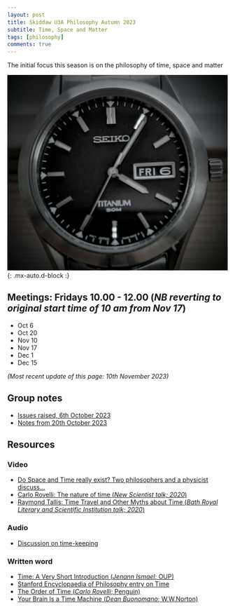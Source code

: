 ```yaml
---
layout: post
title: Skiddaw U3A Philosophy Autumn 2023
subtitle: Time, Space and Matter
tags: [philosophy]
comments: true
---
```


The initial focus this season is on the philosophy of time, space and matter

![Time](/assets/img/watch.jpg)
{: .mx-auto.d-block :}

## Meetings: Fridays 10.00 - 12.00 (_NB reverting to original start time of 10 am from Nov 17_)

* Oct 6
* Oct 20
* Nov 10
* Nov 17
* Dec 1
* Dec 15


_(Most recent update of this page: 10th November 2023)_

## Group notes
* [Issues raised, 6th October 2023](/assets/documents/notes_20231006.pdf)
* [Notes from 20th October 2023](/assets/documents/notes_20231020.pdf)

## Resources

### Video
* [Do Space and Time really exist?  Two philosophers and a physicist discuss...](https://www.youtube.com/watch?v=So6f4fTMWY4)
* [Carlo Rovelli: The nature of time (_New Scientist talk; 2020_)](https://www.youtube.com/watch?v=NrjFE_Rd2OQ)
* [Raymond Tallis: Time Travel and Other Myths about Time (_Bath Royal Literary and Scientific Institution talk; 2020_)](https://www.youtube.com/watch?v=ZATUcfhOu4k&t=304s)

### Audio
* [Discussion on time-keeping](https://www.bbc.co.uk/sounds/play/p0g0xtvp)

### Written word
* [Time: A Very Short Introduction (_Jenann Ismael_; OUP)](https://global.oup.com/academic/product/time-a-very-short-introduction-9780198832669?cc=gb&lang=en)
* [Stanford Encyclopaedia of Philosophy entry on Time](https://plato.stanford.edu/entries/time/)
* [The Order of Time (_Carlo Rovelli_; Penguin)](https://www.penguin.co.uk/books/301539/the-order-of-time-by-rovelli-carlo/9780141984964)
* [Your Brain Is a Time Machine (_Dean Buonomano_; W.W.Norton)](https://blackwells.co.uk/bookshop/product/9780393355604)
